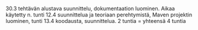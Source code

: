 30.3 tehtävän alustava suunnittelu, dokumentaation luominen. Aikaa käytetty n. tunti
12.4 suunnittelua ja teoriaan perehtymistä, Maven projektin luominen, tunti
13.4 koodausta, suunnittelua. 2 tuntia
= yhteensä 4 tuntia
